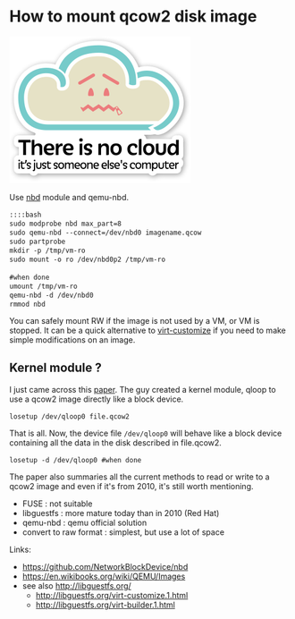 # How to mount qcow2 disk image
![img](../images/cloud.png)

Use [nbd](https://github.com/NetworkBlockDevice/nbd) module and qemu-nbd.

    ::::bash
    sudo modprobe nbd max_part=8
    sudo qemu-nbd --connect=/dev/nbd0 imagename.qcow
    sudo partprobe
    mkdir -p /tmp/vm-ro
    sudo mount -o ro /dev/nbd0p2 /tmp/vm-ro
    
    #when done
    umount /tmp/vm-ro
    qemu-nbd -d /dev/nbd0
    rmmod nbd

You can safely mount RW if the image is not used by a VM, or VM is stopped. It can be a quick alternative to [virt-customize](http://libguestfs.org/virt-customize.1.html) if you need to make simple modifications on an image.

## Kernel module ?

I just came across this [paper](https://upcommons.upc.edu/bitstream/handle/2099.1/9619/65757.pdf). The guy created a kernel module, qloop to use a qcow2 image directly like a block device.

    losetup /dev/qloop0 file.qcow2

That is all. Now, the device file <code>/dev/qloop0</code> will behave like a block device containing all the data in the disk described in file.qcow2.

    losetup -d /dev/qloop0 #when done

The paper also summaries all the current methods to read or write to a qcow2 image and even if it's from 2010, it's still worth mentioning.

- FUSE : not suitable
- libguestfs : more mature today than in 2010 (Red Hat)
- qemu-nbd : qemu official solution 
- convert to raw format : simplest, but use a lot of space

Links:

- <https://github.com/NetworkBlockDevice/nbd>
- <https://en.wikibooks.org/wiki/QEMU/Images>
- see also <http://libguestfs.org/>
    - <http://libguestfs.org/virt-customize.1.html>
    - <http://libguestfs.org/virt-builder.1.html>
